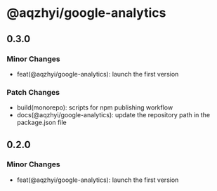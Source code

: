 # @aqzhyi/google-analytics

## 0.3.0

### Minor Changes

- feat(@aqzhyi/google-analytics): launch the first version

### Patch Changes

- build(monorepo): scripts for npm publishing workflow
- docs(@aqzhyi/google-analytics): update the repository path in the package.json file

## 0.2.0

### Minor Changes

- feat(@aqzhyi/google-analytics): launch the first version
